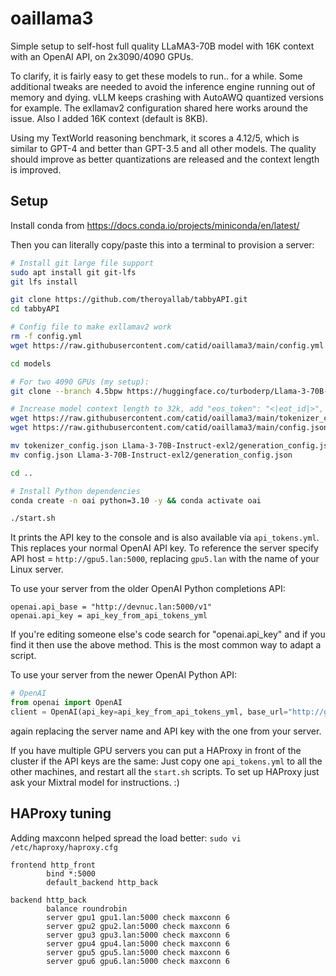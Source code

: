 # oaillama3

Simple setup to self-host full quality LLaMA3-70B model with 16K context with an OpenAI API, on 2x3090/4090 GPUs.

To clarify, it is fairly easy to get these models to run.. for a while.  Some additional tweaks are needed to avoid the inference engine running out of memory and dying.  vLLM keeps crashing with AutoAWQ quantized versions for example.  The exllamav2 configuration shared here works around the issue.  Also I added 16K context (default is 8KB).

Using my TextWorld reasoning benchmark, it scores a 4.12/5, which is similar to GPT-4 and better than GPT-3.5 and all other models.  The quality should improve as better quantizations are released and the context length is improved.

## Setup

Install conda from https://docs.conda.io/projects/miniconda/en/latest/

Then you can literally copy/paste this into a terminal to provision a server:

```bash
# Install git large file support
sudo apt install git git-lfs
git lfs install

git clone https://github.com/theroyallab/tabbyAPI.git
cd tabbyAPI

# Config file to make exllamav2 work
rm -f config.yml
wget https://raw.githubusercontent.com/catid/oaillama3/main/config.yml

cd models

# For two 4090 GPUs (my setup):
git clone --branch 4.5bpw https://huggingface.co/turboderp/Llama-3-70B-Instruct-exl2

# Increase model context length to 32k, add "eos_token": "<|eot_id|>", fix
wget https://raw.githubusercontent.com/catid/oaillama3/main/tokenizer_config.json
wget https://raw.githubusercontent.com/catid/oaillama3/main/config.json

mv tokenizer_config.json Llama-3-70B-Instruct-exl2/generation_config.json
mv config.json Llama-3-70B-Instruct-exl2/generation_config.json

cd ..

# Install Python dependencies
conda create -n oai python=3.10 -y && conda activate oai

./start.sh
```

It prints the API key to the console and is also available via `api_tokens.yml`.  This replaces your normal OpenAI API key.  To reference the server specify API host = `http://gpu5.lan:5000`, replacing `gpu5.lan` with the name of your Linux server.

To use your server from the older OpenAI Python completions API:

```
openai.api_base = "http://devnuc.lan:5000/v1"
openai.api_key = api_key_from_api_tokens_yml
```

If you're editing someone else's code search for "openai.api_key" and if you find it then use the above method.  This is the most common way to adapt a script.

To use your server from the newer OpenAI Python API:

```python
# OpenAI
from openai import OpenAI
client = OpenAI(api_key=api_key_from_api_tokens_yml, base_url="http://gpu5.lan:5000/v1")
```

again replacing the server name and API key with the one from your server.

If you have multiple GPU servers you can put a HAProxy in front of the cluster if the API keys are the same: Just copy one `api_tokens.yml` to all the other machines, and restart all the `start.sh` scripts.  To set up HAProxy just ask your Mixtral model for instructions. :)


## HAProxy tuning

Adding maxconn helped spread the load better: `sudo vi /etc/haproxy/haproxy.cfg`

```
frontend http_front
        bind *:5000
        default_backend http_back

backend http_back
        balance roundrobin
        server gpu1 gpu1.lan:5000 check maxconn 6
        server gpu2 gpu2.lan:5000 check maxconn 6
        server gpu3 gpu3.lan:5000 check maxconn 6
        server gpu4 gpu4.lan:5000 check maxconn 6
        server gpu5 gpu5.lan:5000 check maxconn 6
        server gpu6 gpu6.lan:5000 check maxconn 6
```

